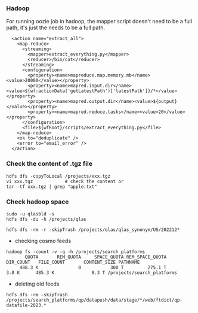 ### Hadoop

For running oozie job in hadoop, the mapper script doesn't need to be a full path, it's just the <file> needs to be a full path. 

```
  <action name="extract_all">
    <map-reduce>
      <streaming>
        <mapper>extract_everything.py</mapper>
        <reducer>/bin/cat</reducer>
      </streaming>
      <configuration>
        <property><name>mapreduce.map.memory.mb</name><value>20000</value></property>
        <property><name>mapred.input.dir</name><value>${wf:actionData('getLatestPath')['latestPath']}/*</value></property>
        <property><name>mapred.output.dir</name><value>${output}</value></property>
        <property><name>mapred.reduce.tasks</name><value>20</value></property>
      </configuration>
      <file>${wfRoot}/scripts/extract_everything.py</file>
    </map-reduce>
    <ok to="deduplicate" />
    <error to="email_error" />
  </action>
```

### Check the content of .tgz file

```
hdfs dfs -copyToLocal /projects/xxx.tgz
vi xxx.tgz            # check the content or
tar -tf xxx.tgz | grep "apple.txt"
```

### Check hadoop space 

```
sudo -u qlasbld -s
hdfs dfs -du -h /projects/qlas

hdfs dfs -rm -r -skipTrash /projects/qlas/qlas_synonym/US/202212*
```

- checking cosmo feeds

```
hadoop fs -count -v -q -h /projects/search_platforms
       QUOTA       REM_QUOTA     SPACE_QUOTA REM_SPACE_QUOTA    DIR_COUNT   FILE_COUNT       CONTENT_SIZE PATHNAME
     488.3 K               0           300 T         275.1 T        3.0 K      485.3 K              8.3 T /projects/search_platforms
```

- deleting old feeds

```
hdfs dfs -rm -skipTrash  /projects/search_platforms/qp/datapush/data/stage/*/web/ftdict/qp-datafile-2023.*
```


